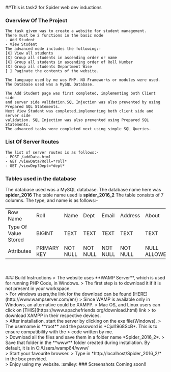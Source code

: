 ##This is task2 for Spider web dev inductions
### Overview Of The Project
    The task given was to create a website for student management.
    There must be 2 functions in the basic mode
    - Add Student
    - View Student
    The advanced mode includes the following:-
    [X] View all students
    [X] Group all students in ascending order or name
    [X] Group all students in ascending order of Roll Number
    [X] Group all students Department Wise
    [ ] Paginate the contents of the website.
    
    The language used by me was PHP. NO Frameworks or modules were used.
    The Database used was a MySQL Database.
    
    The Add Student page was first completed, implementing both Client side
    and server side validation.SQL Injection was also prevented by using 
    Prepared SQL Statements.
    Next View Student was completed,implementing both client side and server side
    validation. SQL Injection was also prevented using Prepared SQL Statements.
    The advanced tasks were completed next using simple SQL Queries.
### List Of Server Routes
    The list of server routes is as follows:-
    - POST /addData.html
    - GET /viewData?Roll=*roll*
    - GET /viewDep?Dept=*dept*
### Tables used in the database
The database used was a MySQL database. The database name here was **spider_2016**
The table name used is **spider_2016_2**
The table consists of 7 columns. The type, and name is as follows:-
<table>
<tr>
<td>Row Name</td>
<td>Roll</td>
<td>Name</td>
<td>Dept</td>
<td>Email</td>
<td>Address</td>
<td>About</td>
<td>Password</td>
</tr>
<tr>
<td>Type Of Value Stored</td>
<td>BIGINT</td>
<td>TEXT</td>
<td>TEXT</td>
<td>TEXT</td>
<td>TEXT</td>
<td>TEXT</td>
<td>TEXT</td>
</tr>
<tr>
<td>Attributes</td>
<td>PRIMARY KEY</td>
<td>NOT NULL</td>
<td>NOT NULL</td>
<td>NOT NULL</td>
<td>NOT NULL</td>
<td>NULL ALLOWED</td>
<td>NOT NULL</td>
</tr>
</table>
<br/>
<br/>
### Build Instructions
> The website uses **WAMP Server**, which is used for running PHP Code, in Windows.
> The first step is to download it if it is not present in your workspace.
<br/>
> For windows users,the link for the download can be found [HERE](http://www.wampserver.com/en/)
> Since WAMP is available only in Windows, an alternative could be XAMPP.
> Mac OS, and Linux users can click on [THIS](https://www.apachefriends.org/download.html) link 
> to download XAMPP in their respective devices.
<br/>
> After installation, start the server by clicking on the exe file(Windows).
> The username is **root** and the password is *Cjul1968ScB*. This is to ensure compatibility with the
> code written by me.
<br/>
> Download all the files and save them in a folder name *Spider_2016_2*.
> Save that folder in the **www** folder created during installation. By default, it is in C:/Users/wamp64/www/
<br/>
> Start your favourite browser.
> Type in *http://localhost/Spider_2016_2/* in the box provided.
<br/>
> Enjoy using my website. :smiley:
### Screenshots
    Coming soon!!
